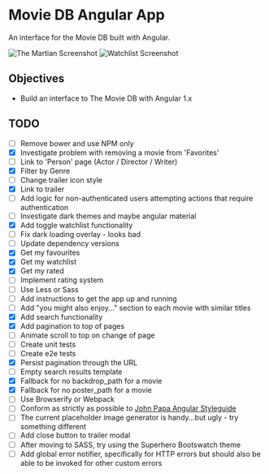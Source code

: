 # Movie DB Angular App

An interface for the Movie DB built with Angular.

![The Martian Screenshot](https://raw.githubusercontent.com/garethdn/MovieDbAngular/master/screenshots/movie.png)
![Watchlist Screenshot](https://raw.githubusercontent.com/garethdn/MovieDbAngular/master/screenshots/watchlist.png)

## Objectives

* Build an interface to The Movie DB with Angular 1.x

## TODO

- [ ] Remove bower and use NPM only
- [x] Investigate problem with removing a movie from 'Favorites'
- [ ] Link to 'Person' page (Actor / Director / Writer)
- [x] Filter by Genre
- [ ] Change trailer icon style
- [x] Link to trailer
- [ ] Add logic for non-authenticated users attempting actions that require authentication
- [ ] Investigate dark themes and maybe angular material
- [x] Add toggle watchlist functionality
- [ ] Fix dark loading overlay - looks bad
- [ ] Update dependency versions
- [x] Get my favourites
- [x] Get my watchlist
- [x] Get my rated
- [ ] Implement rating system
- [ ] Use Less or Sass
- [ ] Add instructions to get the app up and running
- [ ] Add "you might also enjoy..." section to each movie with similar titles
- [x] Add search functionality
- [x] Add pagination to top of pages
- [ ] Animate scroll to top on change of page
- [ ] Create unit tests
- [ ] Create e2e tests
- [x] Persist pagination through the URL
- [ ] Empty search results template
- [x] Fallback for no backdrop_path for a movie
- [x] Fallback for no poster_path for a movie
- [ ] Use Browserify or Webpack 
- [ ] Conform as strictly as possible to [John Papa Angular Styleguide](https://github.com/johnpapa/angular-styleguide)
- [ ] The current placeholder image generator is handy...but ugly - try something different
- [ ] Add close button to trailer modal
- [ ] After moving to SASS, try using the Superhero Bootswatch theme
- [ ] Add global error notifier, specifically for HTTP errors but should also be able to be invoked for other custom errors